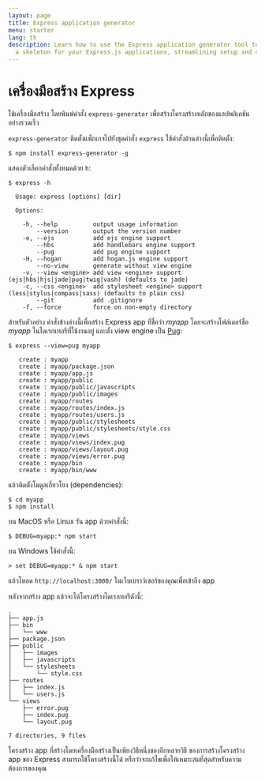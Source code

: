 ```yaml
---
layout: page
title: Express application generator
menu: starter
lang: th
description: Learn how to use the Express application generator tool to quickly create
  a skeleton for your Express.js applications, streamlining setup and configuration.
---
```


# เครื่องมือสร้าง Express

ใช้เครื่องมือสร้าง โดยพินพ์คำสั่ง `express-generator` เพื่อสร้างโครงสร้างหลักของแอปพลิเคชันอย่างรวดเร็ว

`express-generator` ติดตั้งแพ็กเกจไปยังชุดคำสั่ง `express`  ใช้คำสั่งด้านล่างนี้เพื่อติดตั้ง:

```console
$ npm install express-generator -g
```
แสดงตัวเลือกคำสั่งทั้งหมดด้วย `h`:

```console
$ express -h

  Usage: express [options] [dir]

  Options:

    -h, --help          output usage information
        --version       output the version number
    -e, --ejs           add ejs engine support
        --hbs           add handlebars engine support
        --pug           add pug engine support
    -H, --hogan         add hogan.js engine support
        --no-view       generate without view engine
    -v, --view <engine> add view <engine> support (ejs|hbs|hjs|jade|pug|twig|vash) (defaults to jade)
    -c, --css <engine>  add stylesheet <engine> support (less|stylus|compass|sass) (defaults to plain css)
        --git           add .gitignore
    -f, --force         force on non-empty directory
```
สำหรับตัวอย่าง คำสั่งข้างล่างนี้เพื่อสร้าง Express app ที่ชื่อว่า _myapp_ โดยจะสร้างโฟล์เดอร์ชื่อ _myapp_ ในไดเรกเทอรีที่ใช้งานอยู่ และตั้ง view engine เป็น <a href="https://pugjs.org/" target="_blank" title="Pug documentation">Pug</a>:

```console
$ express --view=pug myapp

   create : myapp
   create : myapp/package.json
   create : myapp/app.js
   create : myapp/public
   create : myapp/public/javascripts
   create : myapp/public/images
   create : myapp/routes
   create : myapp/routes/index.js
   create : myapp/routes/users.js
   create : myapp/public/stylesheets
   create : myapp/public/stylesheets/style.css
   create : myapp/views
   create : myapp/views/index.pug
   create : myapp/views/layout.pug
   create : myapp/views/error.pug
   create : myapp/bin
   create : myapp/bin/www
```
แล้วติดตั้งโมดูลเกี่ยวโยง (dependencies):

```console
$ cd myapp
$ npm install
```

บน MacOS หรือ Linux รัน app ด้วยคำสั่งนี้:

```console
$ DEBUG=myapp:* npm start
```

บน Windows ใช้คำสั่งนี้:

```console
> set DEBUG=myapp:* & npm start
```

แล้วโหลด `http://localhost:3000/` ในเว็บเบราว์เซอร์ของคุณเพื่อเข้าถึง app

หลังจากสร้าง app แล้วจะได้โครงสร้างไดเรกทอรีดังนี้:

```console
.
├── app.js
├── bin
│   └── www
├── package.json
├── public
│   ├── images
│   ├── javascripts
│   └── stylesheets
│       └── style.css
├── routes
│   ├── index.js
│   └── users.js
└── views
    ├── error.pug
    ├── index.pug
    └── layout.pug

7 directories, 9 files
```

<div class="doc-box doc-info" markdown="1">
โครงสร้าง app ที่สร้างโดยเครื่องมือสร้างเป็นเพียงวิธีหนึ่งของอีกหลายวิธี ของการสร้างโครงสร้าง app ของ Express สามารถใช้โครงสร้างนี้ได้ หรือว่าจะแก้ไขเพื่อให้เหมาะสมที่สุดสำหรับความต้องการของคุณ
</div>
